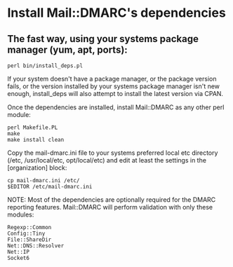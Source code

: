 
# Install Mail::DMARC's dependencies

## The fast way, using your systems package manager (yum, apt, ports):

    perl bin/install_deps.pl

If your system doesn't have a package manager, or the package version fails, or the version installed by your systems package manager isn't new enough, install_deps will also attempt to install the latest version via CPAN.

Once the dependencies are installed, install Mail::DMARC as any other perl module:

    perl Makefile.PL
    make
    make install clean

Copy the mail-dmarc.ini file to your systems preferred local etc directory (/etc, /usr/local/etc, opt/local/etc) and edit at least the settings in the [organization] block:

    cp mail-dmarc.ini /etc/
    $EDITOR /etc/mail-dmarc.ini

NOTE: Most of the dependencies are optionally required for the DMARC reporting features. Mail::DMARC will perform validation with only these modules:

    Regexp::Common
    Config::Tiny
    File::ShareDir
    Net::DNS::Resolver
    Net::IP
    Socket6

